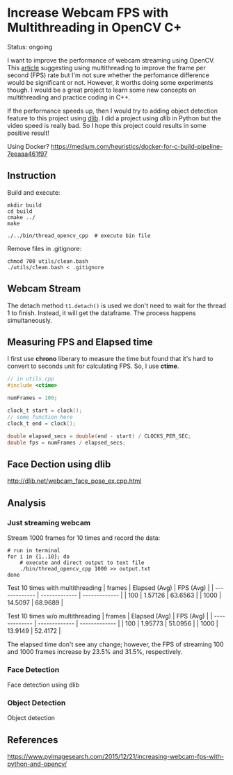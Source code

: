 # Increase Webcam FPS with Multithreading in OpenCV C+
Status: ongoing

I want to improve the performance of webcam streaming using OpenCV. This [article](https://www.pyimagesearch.com/2015/12/21/increasing-webcam-fps-with-python-and-opencv/) suggesting using multithreading to improve the frame per second (FPS) rate but I'm not sure whether the perfomance difference would be significant or not. However, it worths doing some experiments though. I would be a great project to learn some new concepts on multithreading and practice coding in C++.

If the performance speeds up, then I would try to adding object detection feature to this project using [dlib](http://dlib.net/). I did a project using *dlib* in Python but the video speed is really bad. So I hope this project could results in some positive result!

Using Docker? https://medium.com/heuristics/docker-for-c-build-pipeline-7eeaaa461f97

## Instruction
Build and execute:
```shell
mkdir build
cd build
cmake ../
make

./../bin/thread_opencv_cpp  # execute bin file
```

Remove files in .gitignore:
```shell
chmod 700 utils/clean.bash
./utils/clean.bash < .gitignore
```

## Webcam Stream 
The detach method ```t1.detach()``` is used we don't need to wait for the thread 1 to finish. Instead, it will get the dataframe. The process happens simultaneously.

## Measuring FPS and Elapsed time
I first use **chrono** liberary to measure the time but found that it's hard to convert to seconds unit for calculating FPS. So, I use **ctime**.
```c
// in utils.cpp
#include <ctime>

numFrames = 100;

clock_t start = clock();
// some function here
clock_t end = clock();

double elapsed_secs = double(end - start) / CLOCKS_PER_SEC;
double fps = numFrames / elapsed_secs;
```

## Face Dection using dlib
http://dlib.net/webcam_face_pose_ex.cpp.html


## Analysis
### Just streaming webcam
Stream 1000 frames for 10 times and record the data:
```shell
# run in terminal
for i in {1..10}; do
    # execute and direct output to text file
    ./bin/thread_opencv_cpp 1000 >> output.txt
done
```

Test 10 times with multithreading
| frames        | Elapsed (Avg) | FPS (Avg)     |
| ------------- | ------------- | ------------- |
| 100           | 1.57126       | 63.6563       |
| 1000          | 14.5097       | 68.9689       |


Test 10 times w/o multithreading
| frames        | Elapsed (Avg) | FPS (Avg)     |
| ------------- | ------------- | ------------- |
| 100           | 1.95773       | 51.0956       |
| 1000          | 13.9149       | 52.4172       |


The elapsed time don't see any change; however, the FPS of streaming 100 and 1000 frames increase by 23.5% and 31.5%, respectively.

### Face Detection
Face detection using dlib

### Object Detection
Object detection

## References
https://www.pyimagesearch.com/2015/12/21/increasing-webcam-fps-with-python-and-opencv/